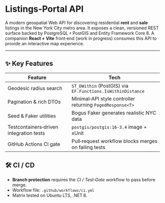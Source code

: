 # Listings‑Portal API

A modern geospatial Web API for discovering residential **rent** and **sale** listings in the New York City metro area.  It exposes a clean, versioned REST surface backed by PostgreSQL + PostGIS and Entity Framework Core 8.  A companion **React + Vite** front‑end (work in progress) consumes this API to provide an interactive map experience.

---

## ✨ Key Features

|  Feature                                |  Tech                                                      |
| --------------------------------------- | ---------------------------------------------------------- |
| Geodesic radius search                  | `ST_DWithin` (PostGIS) via `EF.Functions.IsWithinDistance` |
| Pagination & rich DTOs                  | Minimal‑API style controller returning `PagedResponse<T>`  |
| Seed & Faker utilities                  | Bogus Faker generates realistic NYC data                   |
| Testcontainers‑driven integration tests | `postgis/postgis:16‑3.4` image + xUnit                     |
| GitHub Actions CI gate                  | Pull‑request workflow blocks merges on failing tests       |

## 🛠️ CI / CD

- **Branch protection** requires the *CI / Test‑Gate* workflow to pass before merge.
- Workflow file: `.github/workflows/ci.yml`
- Matrix tested on Ubuntu LTS, .NET 8.
